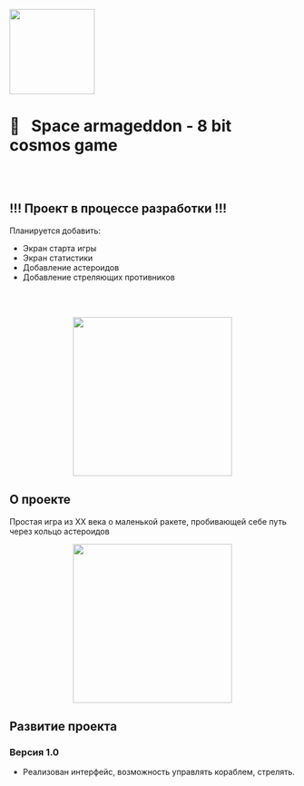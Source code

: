 [<img src="https://storage.googleapis.com/cms-storage-bucket/6a07d8a62f4308d2b854.svg"  width="150">](https://flutter.dev/) 
#  🚀&nbsp;&nbsp; Space armageddon - 8 bit cosmos game
<br/>
<br/>

## !!! Проект в процессе разработки !!!
Планируется добавить:
- Экран старта игры
- Экран статистики
- Добавление астероидов 
- Добавление стреляющих противников
<br/>
<br/>

<p align="center">
  <img src="https://github.com/RNOVOSELOV/flutter_space_armageddon/blob/main/resources/space_armaggedon.gif" height="280" />
</p>


## О проекте

Простая игра из XX века о маленькой ракете, пробивающей себе путь через кольцо астероидов

<p align="center">
  <img src="https://github.com/RNOVOSELOV/flutter_space_armageddon/blob/main/resources/areas.png" height="280"/>
</p>

## Развитие проекта

### Версия 1.0

- Реализован интерфейс, возможность управлять кораблем, стрелять.

